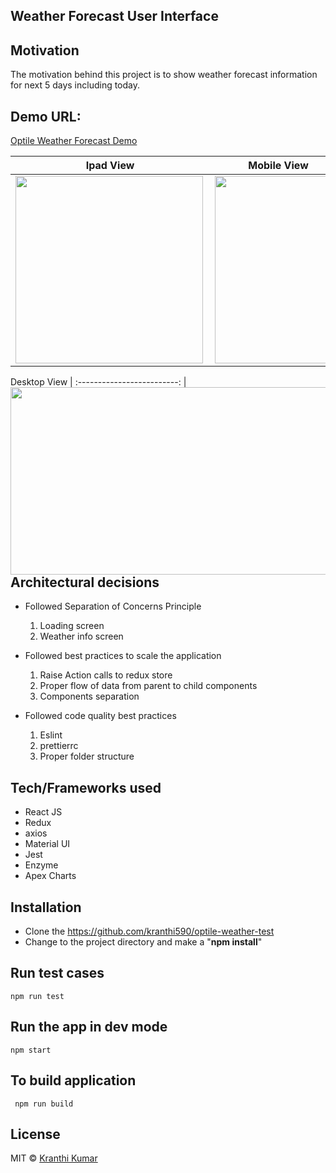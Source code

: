  ## Weather Forecast User Interface

 ## Motivation
 The motivation behind this project is to show weather forecast information for next 5 days including today.
 
 ## Demo URL:
 
  [Optile Weather Forecast Demo](http://kranthikumarpasala.com/)
  
   Ipad View             |  Mobile View
  :-------------------------:|:-------------------------:
  <img align="left" width="300" height="300" src="https://i.ibb.co/L1dLxCf/Screen-Shot-2019-07-14-at-11-52-53-AM.png">  | <img align="left" width="200" height="300" src="https://i.ibb.co/s22wJmL/Screen-Shot-2019-07-14-at-11-52-32-AM.png">  
  
  
 Desktop View             |
  :-------------------------:
  <img align="left" width="600" height="300" src="https://i.ibb.co/Gx1BHQq/Screen-Shot-2019-07-14-at-11-49-42-AM.png">  |  
  
 
 ## Architectural decisions
  - Followed Separation of Concerns Principle 
    1. Loading screen
    2. Weather info screen
   
  - Followed best practices to scale the application
      1. Raise Action calls to redux store
      2. Proper flow of data from parent to child components
      3. Components separation
      
  - Followed code quality best practices 
      1. Eslint
      2. prettierrc
      3. Proper folder structure
 
   
 ## Tech/Frameworks used
 
 - React JS
 - Redux
 - axios
 - Material UI
 - Jest
 - Enzyme
 - Apex Charts
 
 
 ## Installation
 - Clone the https://github.com/kranthi590/optile-weather-test
 - Change to the project directory and make a "**npm install**"
 
  ## Run test cases
    npm run test
    
 ## Run the app in dev mode
    npm start
    
 ## To build application
     npm run build
  
 ## License
 
 MIT © [Kranthi Kumar]()
